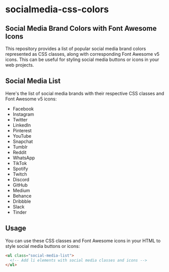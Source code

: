 # socialmedia-css-colors

## Social Media Brand Colors with Font Awesome Icons

This repository provides a list of popular social media brand colors represented as CSS classes, along with corresponding Font Awesome v5 icons. This can be useful for styling social media buttons or icons in your web projects.

## Social Media List

Here's the list of social media brands with their respective CSS classes and Font Awesome v5 icons:

<ul>
  <li class="facebook"><i class="fab fa-facebook-f"></i> Facebook</li>
  <li class="instagram"><i class="fab fa-instagram"></i> Instagram</li>
  <li class="twitter"><i class="fab fa-twitter"></i> Twitter</li>
  <li class="linkedin"><i class="fab fa-linkedin-in"></i> LinkedIn</li>
  <li class="pinterest"><i class="fab fa-pinterest"></i> Pinterest</li>
  <li class="youtube"><i class="fab fa-youtube"></i> YouTube</li>
  <li class="snapchat"><i class="fab fa-snapchat-ghost"></i> Snapchat</li>
  <li class="tumblr"><i class="fab fa-tumblr"></i> Tumblr</li>
  <li class="reddit"><i class="fab fa-reddit"></i> Reddit</li>
  <li class="whatsapp"><i class="fab fa-whatsapp"></i> WhatsApp</li>
  <li class="tiktok"><i class="fab fa-tiktok"></i> TikTok</li>
  <li class="spotify"><i class="fab fa-spotify"></i> Spotify</li>
  <li class="twitch"><i class="fab fa-twitch"></i> Twitch</li>
  <li class="discord"><i class="fab fa-discord"></i> Discord</li>
  <li class="github"><i class="fab fa-github"></i> GitHub</li>
  <li class="medium"><i class="fab fa-medium"></i> Medium</li>
  <li class="behance"><i class="fab fa-behance"></i> Behance</li>
  <li class="dribbble"><i class="fab fa-dribbble"></i> Dribbble</li>
  <li class="slack"><i class="fab fa-slack"></i> Slack</li>
  <li class="tinder"><i class="fab fa-tinder"></i> Tinder</li>
</ul>

## Usage

You can use these CSS classes and Font Awesome icons in your HTML to style social media buttons or icons:

```html
<ul class="social-media-list">
  <!-- Add li elements with social media classes and icons -->
</ul>
